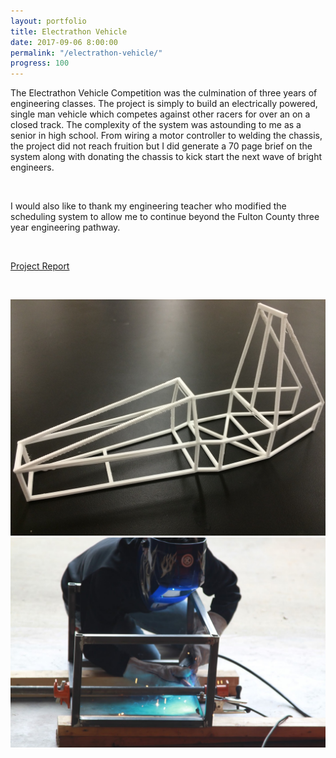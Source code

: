 ```yaml
---
layout: portfolio
title: Electrathon Vehicle
date: 2017-09-06 8:00:00
permalink: "/electrathon-vehicle/"
progress: 100
---
```



The Electrathon Vehicle Competition was the culmination of three years of engineering classes. The project
is simply to build an electrically powered, single man vehicle which competes against other racers for over an on a
closed track. The complexity of the system was astounding to me as a senior in high school. From wiring a
motor controller to welding the chassis, the project did not reach fruition but I did generate a 70 page brief
on the system along with donating the chassis to kick start the next wave of bright engineers.

<br>

I would also like to thank my engineering teacher who modified the scheduling system to allow me to continue
beyond the Fulton County three year engineering pathway.

<br>

[Project Report](/assets/docs/Electrathon-Vehicle.pdf)

<br>

![3-D printed model](/assets/img/portfolio/electrathon-vehicle/electrathon-vehicle-1.jpg)
<br>
![Welding](/assets/img/portfolio/electrathon-vehicle/background.jpg)